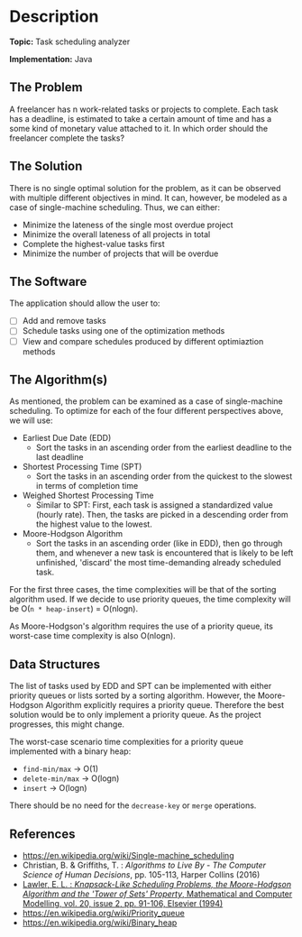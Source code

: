 # Description

**Topic:** Task scheduling analyzer

**Implementation:** Java

## The Problem
A freelancer has n work-related tasks or projects to complete. Each task has a deadline, is estimated to take a certain amount of time and has a some kind of monetary value attached to it. In which order should the freelancer complete the tasks?

## The Solution
There is no single optimal solution for the problem, as it can be observed with multiple different objectives in mind. It can, however, be modeled as a case of single-machine scheduling. Thus, we can either:

- Minimize the lateness of the single most overdue project
- Minimize the overall lateness of all projects in total
- Complete the highest-value tasks first
- Minimize the number of projects that will be overdue
	
## The Software
The application should allow the user to:
	
- [ ] Add and remove tasks
- [ ] Schedule tasks using one of the optimization methods
- [ ] View and compare schedules produced by different optimiaztion methods

## The Algorithm(s)
As mentioned, the problem can be examined as a case of single-machine scheduling. To optimize for each of the four different perspectives above, we will use:

- Earliest Due Date (EDD)
	- Sort the tasks in an ascending order from the earliest deadline to the last deadline
- Shortest Processing Time (SPT)
	- Sort the tasks in an ascending order from the quickest to the slowest in terms of completion time
- Weighed Shortest Processing Time
	- Similar to SPT: First, each task is assigned a standardized value (hourly rate). Then, the tasks are picked in a descending order from the highest value to the lowest.
- Moore-Hodgson Algorithm
	- Sort the tasks in an ascending order (like in EDD), then go through them, and whenever a new task is encountered that is likely to be left unfinished, 'discard' the most time-demanding already scheduled task.

For the first three cases, the time complexities will be that of the sorting algorithm used. If we decide to use priority queues, the time complexity will be O(```n * heap-insert```) = O(nlogn).

As Moore-Hodgson's algorithm requires the use of a priority queue, its worst-case time complexity is also O(nlogn).

## Data Structures
The list of tasks used by EDD and SPT can be implemented with either priority queues or lists sorted by a sorting algorithm. However, the Moore-Hodgson Algorithm explicitly requires a priority queue. Therefore the best solution would be to only implement a priority queue. As the project progresses, this might change.

The worst-case scenario time complexities for a priority queue implemented with a binary heap:

- ```find-min/max``` -> O(1)
- ```delete-min/max``` -> O(logn)
- ```insert``` -> O(logn)

There should be no need for the ```decrease-key``` or ```merge``` operations.

## References
- https://en.wikipedia.org/wiki/Single-machine_scheduling
- Christian, B. & Griffiths, T. : *Algorithms to Live By - The Computer Science of Human Decisions*, pp. 105-113, Harper Collins (2016)
- [Lawler, E. L. : *Knapsack-Like Scheduling Problems, the Moore-Hodgson Algorithm and the 'Tower of Sets' Property*, Mathematical and Computer Modelling, vol. 20, issue 2, pp. 91-106, Elsevier (1994)](https://www.sciencedirect.com/science/article/pii/0895717794902097)
- https://en.wikipedia.org/wiki/Priority_queue
- https://en.wikipedia.org/wiki/Binary_heap
